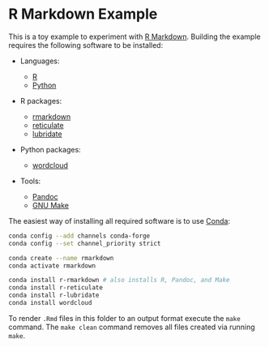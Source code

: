 R Markdown Example
==================

This is a toy example to experiment with [R Markdown](https://rmarkdown.rstudio.com/). Building the example requires the following software to be installed:

* Languages:
    * [R](https://www.r-project.org/)
    * [Python](https://www.python.org/)

* R packages:
    * [rmarkdown](https://cran.r-project.org/web/packages/rmarkdown/)
    * [reticulate](https://cran.r-project.org/web/packages/reticulate/)
    * [lubridate](https://cran.r-project.org/web/packages/lubridate/)

* Python packages:
    * [wordcloud](https://pypi.org/project/wordcloud/)

* Tools:
    * [Pandoc](https://pandoc.org/)
    * [GNU Make](https://www.gnu.org/software/make/)

The easiest way of installing all required software is to use [Conda](https://docs.conda.io/en/latest/miniconda.html):

```bash
conda config --add channels conda-forge
conda config --set channel_priority strict

conda create --name rmarkdown
conda activate rmarkdown

conda install r-rmarkdown # also installs R, Pandoc, and Make
conda install r-reticulate
conda install r-lubridate
conda install wordcloud
```

To render `.Rmd` files in this folder to an output format execute the `make` command. The `make clean` command removes all files created via running `make`.